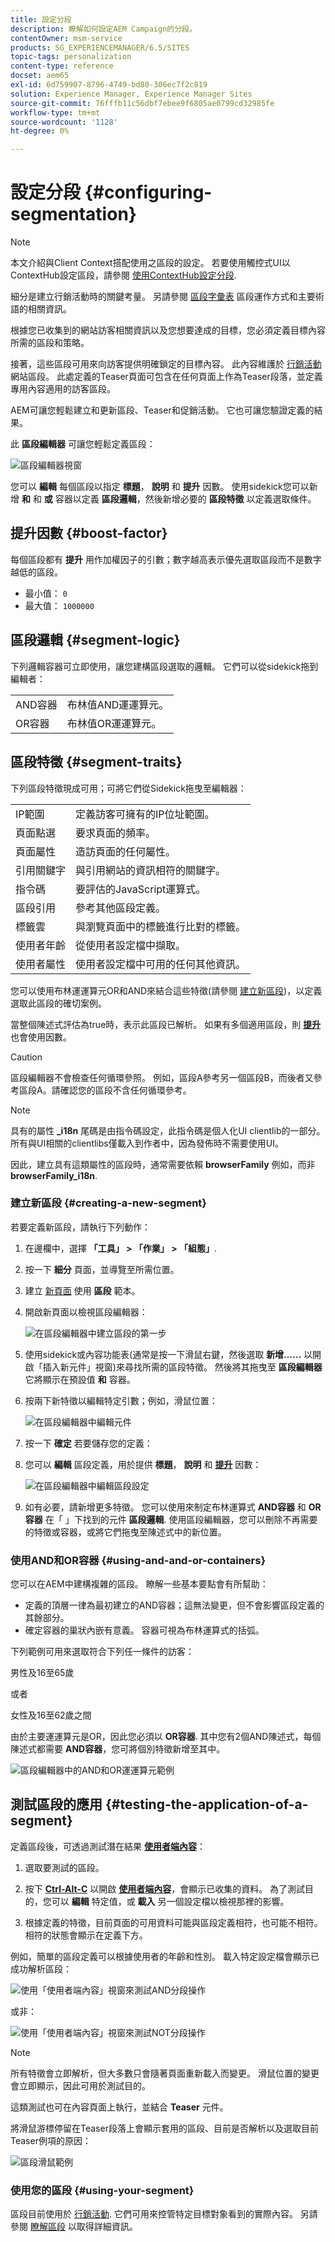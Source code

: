```yaml
---
title: 設定分段
description: 瞭解如何設定AEM Campaign的分段。
contentOwner: msm-service
products: SG_EXPERIENCEMANAGER/6.5/SITES
topic-tags: personalization
content-type: reference
docset: aem65
exl-id: 6d759907-8796-4749-bd80-306ec7f2c819
solution: Experience Manager, Experience Manager Sites
source-git-commit: 76fffb11c56dbf7ebee9f6805ae0799cd32985fe
workflow-type: tm+mt
source-wordcount: '1128'
ht-degree: 0%

---
```



# 設定分段 {#configuring-segmentation}

>[!NOTE]
>
>本文介紹與Client Context搭配使用之區段的設定。 若要使用觸控式UI以ContextHub設定區段，請參閱 [使用ContextHub設定分段](/help/sites-administering/segmentation.md).

細分是建立行銷活動時的關鍵考量。 另請參閱 [區段字彙表](/help/sites-authoring/segmentation-overview.md) 區段運作方式和主要術語的相關資訊。

根據您已收集到的網站訪客相關資訊以及您想要達成的目標，您必須定義目標內容所需的區段和策略。

接著，這些區段可用來向訪客提供明確鎖定的目標內容。 此內容維護於 [行銷活動](/help/sites-classic-ui-authoring/classic-personalization-campaigns.md) 網站區段。 此處定義的Teaser頁面可包含在任何頁面上作為Teaser段落，並定義專用內容適用的訪客區段。

AEM可讓您輕鬆建立和更新區段、Teaser和促銷活動。 它也可讓您驗證定義的結果。

此 **區段編輯器** 可讓您輕鬆定義區段：

![區段編輯器視窗](assets/segmenteditor.png)

您可以 **編輯** 每個區段以指定 **標題**， **說明** 和 **提升** 因數。 使用sidekick您可以新增 **和** 和 **或** 容器以定義 **區段邏輯**，然後新增必要的 **區段特徵** 以定義選取條件。

## 提升因數 {#boost-factor}

每個區段都有 **提升** 用作加權因子的引數；數字越高表示優先選取區段而不是數字越低的區段。

* 最小值： `0`
* 最大值： `1000000`

## 區段邏輯 {#segment-logic}

下列邏輯容器可立即使用，讓您建構區段選取的邏輯。 它們可以從sidekick拖到編輯者：

<table>
 <tbody>
  <tr>
   <td> AND容器<br /> </td>
   <td> 布林值AND運運算元。<br /> </td>
  </tr>
  <tr>
   <td> OR容器<br /> </td>
   <td> 布林值OR運運算元。</td>
  </tr>
 </tbody>
</table>

## 區段特徵 {#segment-traits}

下列區段特徵現成可用；可將它們從Sidekick拖曳至編輯器：

<table>
 <tbody>
  <tr>
   <td> IP範圍<br /> </td>
   <td>定義訪客可擁有的IP位址範圍。<br /> </td>
  </tr>
  <tr>
   <td> 頁面點選<br /> </td>
   <td>要求頁面的頻率。 <br /> </td>
  </tr>
  <tr>
   <td> 頁面屬性<br /> </td>
   <td>造訪頁面的任何屬性。<br /> </td>
  </tr>
  <tr>
   <td> 引用關鍵字<br /> </td>
   <td>與引用網站的資訊相符的關鍵字。 <br /> </td>
  </tr>
  <tr>
   <td> 指令碼</td>
   <td>要評估的JavaScript運算式。<br /> </td>
  </tr>
  <tr>
   <td> 區段引用 <br /> </td>
   <td>參考其他區段定義。<br /> </td>
  </tr>
  <tr>
   <td> 標籤雲<br /> </td>
   <td>與瀏覽頁面中的標籤進行比對的標籤。<br /> </td>
  </tr>
  <tr>
   <td> 使用者年齡<br /> </td>
   <td>從使用者設定檔中擷取。<br /> </td>
  </tr>
  <tr>
   <td> 使用者屬性<br /> </td>
   <td>使用者設定檔中可用的任何其他資訊。 </td>
  </tr>
 </tbody>
</table>

您可以使用布林運運算元OR和AND來結合這些特徵(請參閱 [建立新區段](#creating-a-new-segment))，以定義選取此區段的確切案例。

當整個陳述式評估為true時，表示此區段已解析。 如果有多個適用區段，則 **[提升](/help/sites-administering/campaign-segmentation.md#boost-factor)** 也會使用因數。

>[!CAUTION]
>
>區段編輯器不會檢查任何循環參照。 例如，區段A參考另一個區段B，而後者又參考區段A。請確認您的區段不含任何循環參考。

>[!NOTE]
>
>具有的屬性 **_i18n** 尾碼是由指令碼設定，此指令碼是個人化UI clientlib的一部分。 所有與UI相關的clientlibs僅載入到作者中，因為發佈時不需要使用UI。
>
>因此，建立具有這類屬性的區段時，通常需要依賴 **browserFamily** 例如，而非 **browserFamily_i18n**.

### 建立新區段 {#creating-a-new-segment}

若要定義新區段，請執行下列動作：

1. 在邊欄中，選擇 **「工具」 > 「作業」 > 「組態」**.
1. 按一下 **細分** 頁面，並導覽至所需位置。
1. 建立 [新頁面](/help/sites-authoring/editing-content.md#creatinganewpage) 使用 **區段** 範本。
1. 開啟新頁面以檢視區段編輯器：

   ![在區段編輯器中建立區段的第一步](assets/screen_shot_2012-02-02at101726am.png)

1. 使用sidekick或內容功能表(通常是按一下滑鼠右鍵，然後選取 **新增……** 以開啟「插入新元件」視窗)來尋找所需的區段特徵。 然後將其拖曳至 **區段編輯器** 它將顯示在預設值 **和** 容器。
1. 按兩下新特徵以編輯特定引數；例如，滑鼠位置：

   ![在區段編輯器中編輯元件](assets/screen_shot_2012-02-02at103135am.png)

1. 按一下 **確定** 若要儲存您的定義：
1. 您可以 **編輯** 區段定義，用於提供 **標題**， **說明** 和 **[提升](#boost-factor)** 因數：

   ![在區段編輯器中編輯區段設定](assets/screen_shot_2012-02-02at103547am.png)

1. 如有必要，請新增更多特徵。 您可以使用來制定布林運算式 **AND容器** 和 **OR容器** 在「 」下找到的元件 **區段邏輯**. 使用區段編輯器，您可以刪除不再需要的特徵或容器，或將它們拖曳至陳述式中的新位置。

### 使用AND和OR容器 {#using-and-and-or-containers}

您可以在AEM中建構複雜的區段。 瞭解一些基本要點會有所幫助：

* 定義的頂層一律為最初建立的AND容器；這無法變更，但不會影響區段定義的其餘部分。
* 確定容器的巢狀內嵌有意義。 容器可視為布林運算式的括弧。

下列範例可用來選取符合下列任一條件的訪客：

男性及16至65歲

或者

女性及16至62歲之間

由於主要運運算元是OR，因此您必須以 **OR容器**. 其中您有2個AND陳述式，每個陳述式都需要 **AND容器**，您可將個別特徵新增至其中。

![區段編輯器中的AND和OR運運算元範例](assets/screen_shot_2012-02-02at105145am.png)

## 測試區段的應用 {#testing-the-application-of-a-segment}

定義區段後，可透過測試潛在結果 **[使用者端內容](/help/sites-administering/client-context.md)**：

1. 選取要測試的區段。
1. 按下 **[Ctrl-Alt-C](/help/sites-authoring/page-authoring.md#keyboardshortcuts)** 以開啟 **[使用者端內容](/help/sites-administering/client-context.md)**，會顯示已收集的資料。 為了測試目的，您可以 **編輯** 特定值，或 **載入** 另一個設定檔以檢視那裡的影響。

1. 根據定義的特徵，目前頁面的可用資料可能與區段定義相符，也可能不相符。 相符的狀態會顯示在定義下方。

例如，簡單的區段定義可以根據使用者的年齡和性別。 載入特定設定檔會顯示已成功解析區段：

![使用「使用者端內容」視窗來測試AND分段操作](assets/screen_shot_2012-02-02at105926am.png)

或非：

![使用「使用者端內容」視窗來測試NOT分段操作](assets/screen_shot_2012-02-02at110019am.png)

>[!NOTE]
>
>所有特徵會立即解析，但大多數只會隨著頁面重新載入而變更。 滑鼠位置的變更會立即顯示，因此可用於測試目的。

這類測試也可在內容頁面上執行，並結合 **Teaser** 元件。

將滑鼠游標停留在Teaser段落上會顯示套用的區段、目前是否解析以及選取目前Teaser例項的原因：

![區段滑鼠範例](assets/chlimage_1-47.png)

### 使用您的區段 {#using-your-segment}

區段目前使用於 [行銷活動](/help/sites-classic-ui-authoring/classic-personalization-campaigns.md). 它們可用來控管特定目標對象看到的實際內容。 另請參閱 [瞭解區段](/help/sites-authoring/segmentation-overview.md) 以取得詳細資訊。
